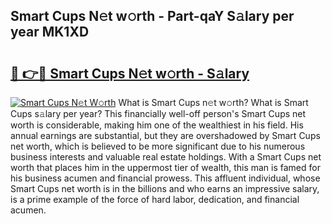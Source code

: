 ## Smart Cups N𝚎t w𝚘rth - Part-qaY S𝚊lary per year MK1XD

# <h2><a href="http://gc05279.nevu.top/?p=Smart+Cups">🔗 👉🔴 Smart Cups N𝚎t w𝚘rth - S𝚊lary</a></h2>

[![Smart Cups N𝚎t W𝚘rth](https://i.imgur.com/Oavwk0R.jpeg)](http://gc05279.nevu.top/?p=Smart+Cups)
What is Smart Cups n𝚎t w𝚘rth? What is Smart Cups s𝚊lary per year?
This financially well-off person's Smart Cups net worth is considerable, making him one of the wealthiest in his field. His annual earnings are substantial, but they are overshadowed by Smart Cups net worth, which is believed to be more significant due to his numerous business interests and valuable real estate holdings. With a Smart Cups net worth that places him in the uppermost tier of wealth, this man is famed for his business acumen and financial prowess. This affluent individual, whose Smart Cups net worth is in the billions and who earns an impressive salary, is a prime example of the force of hard labor, dedication, and financial acumen.
